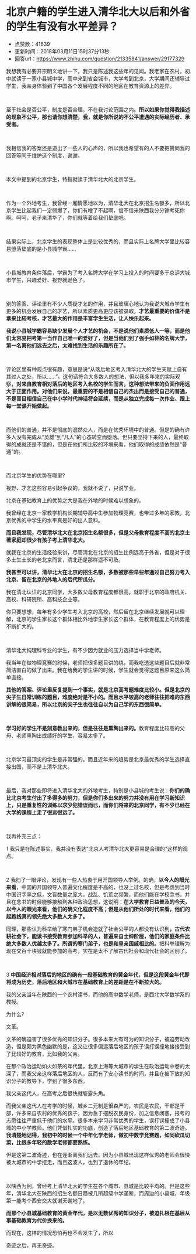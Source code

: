 # 北京户籍的学生进入清华北大以后和外省的学生有没有水平差异？
- 点赞数：41639
- 更新时间：2018年03月11日15时37分13秒
- 回答url：https://www.zhihu.com/question/21335841/answer/29177329
<body>
 <p data-pid="R-TRmU07">我想我有必要开宗明义地讲一下，我只是陈述我这些年的见闻。我老家在农村，初中就读于一家小县城中学，高中来到省会城市，大学考到北京，大学期间还辅导过学生，我亲身体验到了中国各个发展程度不同的地区在教育资源上的差异。</p>
 <br>
 <p data-pid="qPGgtih8">至于社会是否公平，制度是否合理，不在我讨论范围之内。<b>所以如果你觉得我描述的现象不公平，那也请你想清楚，我，就是你所说的不公平遭遇的实际经历者、承受者。</b></p>
 <br>
 <p data-pid="6aEZaltj">我相信我的答案还是道出了一些人的心声的，所以我也希望有的人不要把赞同我的回答等同于维护这个制度，谢谢。</p>
 <br>
 <p data-pid="kcTMTkjn">本文中提到的北京学生，特指就读于清华北大的北京学生。</p>
 <br>
 <p data-pid="G_xJpqkh">作为一个外地考生，我曾经一厢情愿地以为，清华北大在北京招生名额多，所以北京学生比起我们一定弱爆了，你们有啥了不起啊，信不信来陕西我分分钟考死你啊。呵呵，老子来清华了，你们就等着给我们垫底吧。</p>
 <br>
 <p data-pid="_EtLNzSD">结果实际上，北京学生的表现整体上是比较优秀的，而且实际上名牌大学里比较容易堕落垫底的是小县城学霸……</p>
 <br>
 <p data-pid="ls1DrqUC">小县城教育条件落后，学霸为了考入名牌大学在学习上投入的时间要多于京沪大城市学生，兴趣爱好、视野就逊色了。</p>
 <br>
 <p data-pid="_F3GR7En">别的答案、评论里有不少人质疑才艺的作用，并且玻璃心地认为我说大城市学生有更多的机会发展自己的才艺，所以素质更高更应该被录取。<b>才艺最重要的价值不是拿来比较考核，才艺最大的作用是丰富学生生活，让人快乐起来。</b></p>
 <p data-pid="2uJHIARv"><b>我说小县城学霸容易缺少发展个人才艺的机会，不是说他们素质低人一等，而是他们太容易把考第一当作自己唯一的爱好了，但是当他们到了强手如林的名牌大学，第一名离他们远去之后，太难找到生活的乐趣所在了。</b></p>
 <br>
 <p data-pid="2ZKpHod7">评论区里有种观点很有趣，意思是说“从落后地区考入清华北大的学生天赋上自有其过人之处，所以……”。这句话符合大多数人的想法，但以我多年来的实际观察，<b>对来自教育相对落后的地区考入名校的学生而言，这种想法带来的负面作用远大于正面作用。对他们来说，最重要的不是相信自己的杰出而是接受自己的普通，不是盲目相信自己在中小学时代神话将会延续，而是从独立完成每一次作业、跟上每一堂课开始做起。</b></p>
 <br>
 <p data-pid="hhe032U5">而他们的普通，并不是彻底的泯然众人，而是在优秀环境中的普通。但是的确有许多人没有完成从“英雄”到“凡人”的心态转变而堕落。但只要坚持下来的人，最终取得的成就还是不错的，但是在他们所比较的环境来看，他们取得的成绩依然是“普通”的。</p>
 <br>
 <p data-pid="epFoUdBw">而北京学生的优势在哪里?</p>
 <p data-pid="GTsETyI5">视野、才艺这些容易引起争议的，我就不说了，只说学业。</p>
 <p data-pid="2h5X9iBW">北京在基础教育上的优势之大是我在外地的时候难以想象的。</p>
 <p data-pid="MCcD5OAZ">我曾经在北京一家教学机构长期辅导高中生参加物理竞赛，也带过多年的家教，北京优秀的中学生的水平真是好的出人意料。</p>
 <p data-pid="ro1DIJql"><b>而且我发现，尽管清华北大在北京招生名额很多，但是父母教育程度不高的北京土著家庭却很少有孩子考上清华北大。</b></p>
 <p data-pid="fFvrmjHt">就我在北京的生活经验来讲，尽管清北在北京的招生比例远高于外省，但是对于很多土生土长的老北京而言，清北还是那样遥不可及。</p>
 <p data-pid="LAslU03z"><b>我甚至可以讲，清华北大在北京的招生名额，多数被那些早些年通过自己努力考入北京、留在北京的外地人的后代所瓜分。</b></p>
 <p data-pid="W_X7tI_s">我在清北认识的北京同学，大多数父母教育程度都很高，就职于北京的政府机关、高校、科研院所、高科技企业等。</p>
 <p data-pid="HkG_0Yqx">你只要想想，每年有多少学生考入北京的高校，然后留在北京继续发展就可以理解，北京的学生家长这个群体相比外地学生家长这个群体，在教育程度上的优势是不断扩大的。</p>
 <br>
 <p data-pid="sE7kU4p2">清华北大纯理科专业的学生，有不少因为就业的压力选择当中学老师。</p>
 <p data-pid="NzoSEBBt">我当年在做物理竞赛的时候，老师把很多题目讲的绕，而我吃透这些题目后就非常简洁直白的做了出来。我在给我的学生讲的时候，学生就会觉得这题目原来这么简单直接。</p>
 <p data-pid="rmXri2Ju"><b>其他的答案、评论里反复提到一个事实，就是北京高考题难度比较小。但是北京的尖子生日常训练的题目，难度绝对是不小的。而且水平较高的老师往往把难的东西讲解的很简易，所以北京的尖子生也往往自以为自己学的东西很简单。</b></p>
 <br>
 <p data-pid="rbe-MUpY"><b>学习好的学生不是刻意教出来的，但是往往是熏陶出来的。</b>教育程度比较高的父母、老师熏陶出成绩好的学生，容易太多了。</p>
 <br>
 <p data-pid="jQcsTvUT">北京学习最顶尖的学生是非常强的。而且近年来的趋势是北京最优秀的学生选择直接出国，而不是上清华北大。</p>
 <br>
 <p data-pid="sOB1itpi">最后，我对那些即将进入清华北大的外地考生，特别是小县城的考生说：<b>你们的确比北京考生付出了多得多的努力，但是你们多出来的努力并没有用在学习新知识上，只是重复性的训练以求少犯错误而已，而你们将来的北京同学，有不少已经在大学的课程上走了很远很远了。</b></p>
 <br>
 <p data-pid="Domw4yXA">我再补充三点：</p>
 <p data-pid="wfMVZvbm">1 我只是在陈述事实，我并没有表达”北京人考清华北大更容易是合理的“这样的观点。</p>
 <br>
 <p data-pid="PmM_Kv_s">2 我扫了一眼评论，发现有一些人热衷于用开国领导人举例。的确，<b>以今人的眼光来看</b>，中国的开国领导人普遍文化程度是不高的，也没上过名校，但是考虑到当时中国识字率之低，文盲数量之庞大，战乱、饥荒之频繁，而他们能在学校念书，并且在念书的时候能够接触到各种政治思想，这说明：<b>在大学教育日益普及的今天，以今人的眼光来看，他们的确文化程度不高；但是从他们所处的时代来看，他们的起跑线真的领先绝大多数人太多了。</b></p>
 <p data-pid="lgIcEYy6">同理，那些认为科举给了寒门弟子机会造就了社会公平的人都没有认识到<b>，古代农耕社会下，能读书接受教育参加科举的人，普遍来自士绅阶层，他们的家庭条件比绝大多数人优越太多了。所谓的寒门弟子，也是和皇亲国戚相比的。</b>把科举理解为现在交百十块钱就能参加的高考，实在是太不了解古代社会和现代社会的区别了。</p>
 <br>
 <p data-pid="E9T5jX55">3 <b>中国经济相对落后的地区的确有一段基础教育的黄金年代，但是这段黄金年代即将成为历史，落后地区和大城市在基础教育上的差距是在不断拉大的。</b></p>
 <p data-pid="0fhDIeVU">我的父亲当年在陕西的一个农村读书，而他的高中数学老师，是西北大学数学系的教授。</p>
 <p data-pid="M9VrFY-9">为什么?</p>
 <p data-pid="QXkCyUGn">文革。</p>
 <p data-pid="scE2uekh">文革的确迫害了很多优秀的知识分子。很多本来大有可为的知识分子，被迫劳动改造，但是颇为黑色幽默的是，这又让很多偏远落后地区的孩子误打误撞地接接受到了比较好的教育，比如我的父亲。</p>
 <p data-pid="uYd0ocsD">在那个政治运动如火如荼的年代里，北京上海等大城市的学生在政治运动中卷的太深了，而我父亲这样落后地区的人，反而有了安心读书的时间，并且在被下放的知识分子的教导下，学到了很多东西。</p>
 <p data-pid="jZ6qShkm">我父亲这代人，在高考之后很快就崭露头角。</p>
 <p data-pid="Xq925QGW">而我父亲这代人在考学的时候，城乡二元制是很森严的，农民是农民，干部是干部，许多来自农村的优秀的孩子，因为急于摆脱农民身份，加之信息闭塞，报考的志愿往往严重低于他们的水平。很多本来学习非常优秀的学生，误打误撞成了小县城的中小学教师。他们凭借扎实的功底，创造了落后地区基础教育的第二波奇迹。<b>我清楚地记得，我初中的时候一个中年化学老师，做初中数学竞赛题，如同砍瓜切菜，比很多年轻的数学老师都要熟练。</b></p>
 <p data-pid="37XqQb99">但是这第二波奇迹，也在逐渐离我们远去。因为小县城出现这样优秀的老师会很快被大城市的中学挖走，而且这波人，也到了退休的年纪。</p>
 <br>
 <p data-pid="v4ME9BHx">以陕西为例，曾经考上清华北大的学生在各个城市、县城是比较平均的。但是这些年，清华北大在陕西的招生名额日趋被几所超级中学垄断，而周边的小县城，年级第一能考个西安交大就谢天谢地了。</p>
 <p data-pid="hpnLChBd"><b>而那个小县城基础教育的黄金年代，是以无数优秀的知识分子，被迫扎根在基层从事基础教育为代价换来的。</b></p>
 <p data-pid="938B-g-4">而现在，这样的情况恐怕再也不会发生了，所以</p>
 <p data-pid="16tBR327">奇迹之后，再无奇迹。</p>
</body>